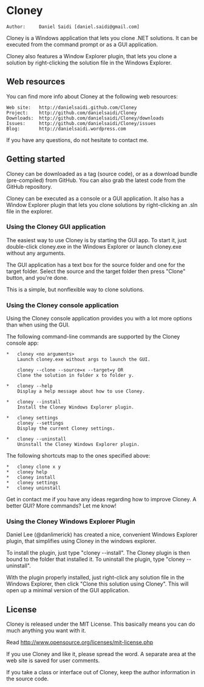 Cloney
======

	Author:		Daniel Saidi [daniel.saidi@gmail.com]

Cloney is a Windows application that lets you clone .NET
solutions. It can be executed from the command prompt or
as a GUI application.

Cloney also features a Window Explorer plugin, that lets
you clone a solution by right-clicking the solution file
in the Windows Explorer.



Web resources
-------------

You can find more info about Cloney at the following web
resources:

	Web site:	http://danielsaidi.github.com/Cloney
	Project:	http://github.com/danielsaidi/Cloney
	Downloads:	http://github.com/danielsaidi/Cloney/downloads
	Issues:		http://github.com/danielsaidi/Cloney/issues
	Blog:		http://danielsaidi.wordpress.com
	
If you have any questions, do not hesitate to contact me.



Getting started
---------------

Cloney can be downloaded as a tag (source code), or as a
download bundle (pre-compiled) from GitHub. You can also
grab the latest code from the GitHub repository.

Cloney can be executed as a console or a GUI application.
It also has a Window Explorer plugin that lets you clone
solutions by right-clicking an .sln file in the explorer.


### Using the Cloney GUI application

The easiest way to use Cloney is by starting the GUI app.
To start it, just double-click cloney.exe in the Windows
Explorer or launch cloney.exe without any arguments.

The GUI application has a text box for the source folder
and one for the target folder. Select the source and the
target folder then press "Clone" button, and you're done.

This is a simple, but nonflexible way to clone solutions.


### Using the Cloney console application

Using the Cloney console application provides you with a
lot more options than when using the GUI. 

The following command-line commands are supported by the
Cloney console app:

	*	cloney <no arguments>
		Launch cloney.exe without args to launch the GUI.
		
		cloney --clone --source=x --target=y OR
		Clone the solution in folder x to folder y.
		
	*	cloney --help
		Display a help message about how to use Cloney.
		
	*	cloney --install
		Install the Cloney Windows Explorer plugin.
		
	*	cloney settings
		cloney --settings
		Display the current Cloney settings.
		
	*	cloney --uninstall
		Uninstall the Cloney Windows Explorer plugin.

The following shortcuts map to the ones specified above:

	*	cloney clone x y
	*	cloney help
	*	cloney install
	*	cloney settings
	*	cloney uninstall

Get in contact me if you have any ideas regarding how to
improve Cloney. A better GUI? More commands? Let me know!


### Using the Cloney Windows Explorer Plugin

Daniel Lee (@danlimerick) has created a nice, convenient
Windows Explorer plugin, that simplifies using Cloney in
the windows explorer.

To install the plugin, just type "cloney --install". The
Cloney plugin is then bound to the folder that installed
it. To uninstall the plugin, type "cloney --uninstall".

With the plugin properly installed, just right-click any
solution file in the Windows Explorer, then click "Clone
this solution using Cloney". This will open up a minimal
version of the GUI application. 



License
-------

Cloney is released under the MIT License. This basically
means you can do much anything you want with it.

Read  http://www.opensource.org/licenses/mit-license.php

If you use Cloney and like it, please spread the word. A
separate area at the web site is saved for user comments.

If you take a class or interface out of Cloney, keep the
author information in the source code.




